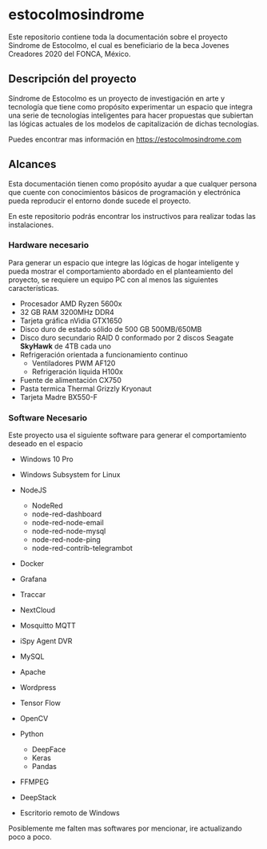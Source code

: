 # estocolmosindrome

Este repositorio contiene toda la documentación sobre el proyecto Sindrome de Estocolmo, el cual es beneficiario de la beca Jovenes Creadores 2020 del FONCA, México.

## Descripción del proyecto

Síndrome de Estocolmo es un proyecto de investigación en arte y tecnología que tiene como propósito experimentar un espacio que integra una serie de tecnologías inteligentes para hacer propuestas que subiertan las lógicas actuales de los modelos de capitalización de dichas tecnologías.

Puedes encontrar mas información en https://estocolmosindrome.com

## Alcances

Esta documentación tienen como propósito ayudar a que cualquer persona que cuente con conocimientos básicos de programación y electrónica pueda reproducir el entorno donde sucede el proyecto.

En este repositorio podrás encontrar los instructivos para realizar todas las instalaciones.

### Hardware necesario

Para generar un espacio que integre las lógicas de hogar inteligente y pueda mostrar el comportamiento abordado en el planteamiento del proyecto, se requiere un equipo PC con al menos las siguientes características.

- Procesador AMD Ryzen 5600x
- 32 GB RAM 3200MHz DDR4
- Tarjeta gráfica nVidia GTX1650
- Disco duro de estado sólido de 500 GB 500MB/650MB
- Disco duro secundario RAID 0 conformado por 2 discos Seagate **SkyHawk** de 4TB cada uno
- Refrigeración orientada a funcionamiento continuo
    - Ventiladores PWM AF120
    - Refrigeración líquida H100x
- Fuente de alimentación CX750
- Pasta termica Thermal Grizzly Kryonaut
- Tarjeta Madre BX550-F

### Software Necesario

Este proyecto usa el siguiente software para generar el comportamiento deseado en el espacio

- Windows 10 Pro
- Windows Subsystem for Linux

- NodeJS
    - NodeRed
    - node-red-dashboard
    - node-red-node-email
    - node-red-node-mysql
    - node-red-node-ping
    - node-red-contrib-telegrambot
- Docker
- Grafana
- Traccar
- NextCloud
- Mosquitto MQTT
- iSpy Agent DVR
- MySQL
- Apache
- Wordpress
- Tensor Flow
- OpenCV
- Python
    - DeepFace
    - Keras
    - Pandas
- FFMPEG
- DeepStack
- Escritorio remoto de Windows

Posiblemente me falten mas softwares por mencionar, ire actualizando poco a poco.

